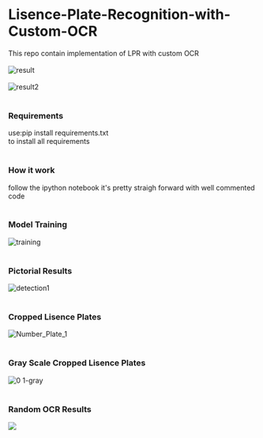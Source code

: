 # Lisence-Plate-Recognition-with-Custom-OCR
This repo contain implementation of LPR with custom OCR
</br></br>
![result](https://user-images.githubusercontent.com/63501850/100925188-866d9780-3496-11eb-9747-0a323052a2be.gif)
</br></br>
![result2](https://user-images.githubusercontent.com/63501850/100925939-88842600-3497-11eb-8f6d-abb5399ebed4.gif)
</br></br>
### Requirements
use:pip install requirements.txt</br>to install all requirements
</br></br>
### How it work
follow the ipython notebook it's pretty straigh forward with well commented code
</br></br>
### Model Training
![training](https://user-images.githubusercontent.com/63501850/100925306-ae5cfb00-3496-11eb-82cc-434c0bf4d7b0.JPG)
</br></br>
### Pictorial Results
![detection1](https://user-images.githubusercontent.com/63501850/100925480-e6fcd480-3496-11eb-891c-be79825e3117.png)
</br></br>
### Cropped Lisence Plates
![Number_Plate_1](https://user-images.githubusercontent.com/63501850/100926576-84a4d380-3498-11eb-8132-b95670f47587.png)
</br></br>
### Gray Scale Cropped Lisence Plates
![0 1-gray](https://user-images.githubusercontent.com/63501850/100926151-cf721b80-3497-11eb-8209-f5adfbabc7f4.jpg)
</br></br>
### Random OCR Results
![](https://media.discordapp.net/attachments/759366499495313444/777591261380870174/unknown.png)
</br></br>
